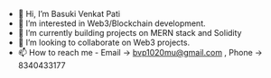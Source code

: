 - 👋 Hi, I’m Basuki Venkat Pati
- 👀 I’m interested in Web3/Blockchain development.
- 🌱 I’m currently building projects on MERN stack and Solidity
- 💞️ I’m looking to collaborate on Web3 projects.
- 📫 How to reach me - Email -> bvp1020mu@gmail.com , Phone -> 8340433177

<!---
basu1020/basu1020 is a ✨ special ✨ repository because its `README.md` (this file) appears on your GitHub profile.
You can click the Preview link to take a look at your changes.
--->
